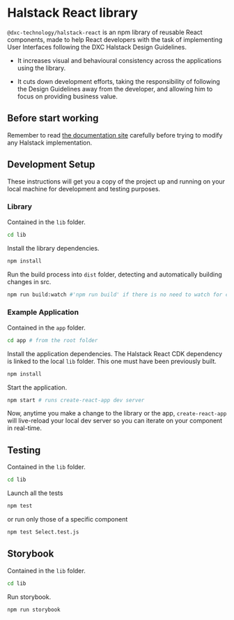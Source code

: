 # Halstack React library

`@dxc-technology/halstack-react` is an npm library of reusable React components, made to help React developers with the task of implementing User Interfaces following the DXC Halstack Design Guidelines.

- It increases visual and behavioural consistency across the applications using the library.

- It cuts down development efforts, taking the responsibility of following the Design Guidelines away from the developer, and allowing him to focus on providing business value.

## Before start working

Remember to read [the documentation site](https://developer.dxc.com/halstack/) carefully before trying to modify any Halstack implementation.

## Development Setup

These instructions will get you a copy of the project up and running on your local machine for development and testing purposes.

### Library

Contained in the `lib` folder.

```bash
cd lib
```

Install the library dependencies.

```bash
npm install
```

Run the build process into `dist` folder, detecting and automatically building changes in src.

```bash
npm run build:watch #'npm run build' if there is no need to watch for changes
```

### Example Application

Contained in the `app` folder.

```bash
cd app # from the root folder
```

Install the application dependencies. The Halstack React CDK dependency is linked to the local `lib` folder. This one must have been previously built.

```bash
npm install
```

Start the application.

```bash
npm start # runs create-react-app dev server
```

Now, anytime you make a change to the library or the app, `create-react-app` will live-reload your local dev server so you can iterate on your component in real-time.

## Testing

Contained in the `lib` folder.

```bash
cd lib
```

Launch all the tests

```bash
npm test
```

or run only those of a specific component

```bash
npm test Select.test.js
```

## Storybook

Contained in the `lib` folder.

```bash
cd lib
```

Run storybook.

```bash
npm run storybook
```

